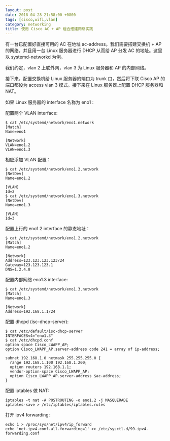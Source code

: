 ```yaml
---
layout: post
date: 2018-04-28 21:58:00 +0800
tags: [cisco,wifi,vlan]
category: networking
title: 使用 Cisco AC + AP 组合搭建网络实践
---
```


有一台已配置好直接可用的 AC 在地址 ac-address。我们需要搭建交换机 + AP 的网络，并且用一台 Linux 服务器进行 DHCP 从而给 AP 分发 AC 的地址。这里以 systemd-networkd 为例。

我们约定，vlan 2 上联外网，vlan 3 为 Linux 服务器和 AP 的内部网络。

接下来，配置交换机给 Linux 服务器的端口为 trunk 口，然后将下联 Cisco AP 的端口都设为 access vlan 3 模式。接下来在 Linux 服务器上配置 DHCP 服务器和 NAT。

如果 Linux 服务器的 interface 名称为 eno1 :

配置两个 VLAN interface:
```
$ cat /etc/systemd/network/eno1.network
[Match]
Name=eno1

[Network]
VLAN=eno1.2
VLAN=eno1.3
```

相应添加 VLAN 配置：
```
$ cat /etc/systemd/network/eno1.2.network
[NetDev]
Name=eno1.2

[VLAN]
Id=2
$ cat /etc/systemd/network/eno1.3.network
[NetDev]
Name=eno1.3

[VLAN]
Id=3
```

配置上行的 eno1.2 interface 的静态地址：
```
$ cat /etc/systemd/network/eno1.2.network
[Match]
Name=eno1.2

[Network]
Address=123.123.123.123/24
Gateway=123.123.123.1
DNS=1.2.4.8
```

配置内部网络 eno1.3 interface:
```
$ cat /etc/systemd/network/eno1.3.network
[Match]
Name=eno1.3

[Network]
Address=192.168.1.1/24
```

配置 dhcpd (isc-dhcp-server):
```
$ cat /etc/default/isc-dhcp-server
INTERFACESv4="eno1.3"
$ cat /etc/dhcpd.conf
option space Cisco_LWAPP_AP;
option Cisco_LWAPP_AP.server-address code 241 = array of ip-address;

subnet 192.168.1.0 netmask 255.255.255.0 {
  range 192.168.1.100 192.168.1.200;
  option routers 192.168.1.1;
  vendor-option-space Cisco_LWAPP_AP;
  option Cisco_LWAPP_AP.server-address $ac-address;
}
```

配置 iptables 做 NAT:
```
iptables -t nat -A POSTROUTING -o eno1.2 -j MASQUERADE
iptables-save > /etc/iptables/iptables.rules
```

打开 ipv4 forwarding:
```
echo 1 > /proc/sys/net/ipv4/ip_forward
echo 'net.ipv4.conf.all.forwarding=1' >> /etc/sysctl.d/99-ipv4-forwarding.conf
```
